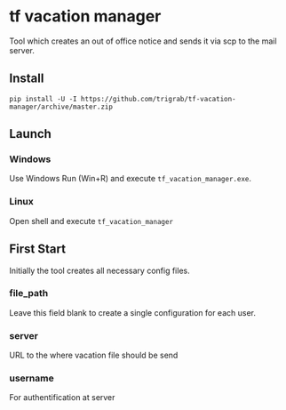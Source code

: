 # tf vacation manager

Tool which creates an out of office notice and sends it via scp to the mail server.

## Install
`pip install -U -I https://github.com/trigrab/tf-vacation-manager/archive/master.zip`

## Launch
### Windows
Use Windows Run (Win+R) and execute `tf_vacation_manager.exe`.

### Linux
Open shell and execute `tf_vacation_manager`

## First Start
Initially the tool creates all necessary config files. 

### file_path
Leave this field blank to create a single configuration for each user.

### server
URL to the where vacation file should be send

### username
For authentification at server   
